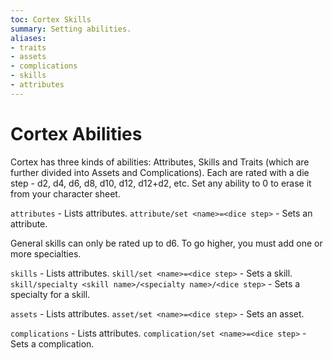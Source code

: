 ```yaml
---
toc: Cortex Skills
summary: Setting abilities.
aliases:
- traits
- assets
- complications
- skills
- attributes
---
```


# Cortex Abilities

Cortex has three kinds of abilities:  Attributes, Skills and Traits (which are further divided into Assets and Complications).  Each are rated with a die step - d2, d4, d6, d8, d10, d12, d12+d2, etc.  Set any ability to 0 to erase it from your character sheet.

`attributes` - Lists attributes.
`attribute/set <name>=<dice step>` - Sets an attribute.

General skills can only be rated up to d6.  To go higher, you must add one or more specialties.

`skills` - Lists attributes.
`skill/set <name>=<dice step>` - Sets a skill.
`skill/specialty <skill name>/<specialty name>/<dice step>` - Sets a specialty for a skill.

`assets` - Lists attributes.
`asset/set <name>=<dice step>` - Sets an asset.

`complications` - Lists attributes.
`complication/set <name>=<dice step>` - Sets a complication.




